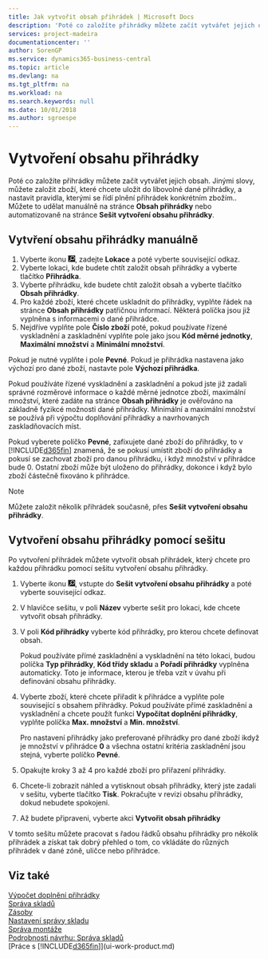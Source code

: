 ```yaml
---
title: Jak vytvořit obsah přihrádek | Microsoft Docs
description: 'Poté co založíte přihrádky můžete začít vytvářet jejich obsah. Jinými slovy, můžete založit zboží, které chcete uložit do libovolné dané přihrádky, a nastavit pravidla, kterými se řídí plnění přihrádek konkrétním zbožím..'
services: project-madeira
documentationcenter: ''
author: SorenGP
ms.service: dynamics365-business-central
ms.topic: article
ms.devlang: na
ms.tgt_pltfrm: na
ms.workload: na
ms.search.keywords: null
ms.date: 10/01/2018
ms.author: sgroespe
---
```

# <a name="create-bin-contents"></a>Vytvoření obsahu přihrádky
Poté co založíte přihrádky můžete začít vytvářet jejich obsah. Jinými slovy, můžete založit zboží, které chcete uložit do libovolné dané přihrádky, a nastavit pravidla, kterými se řídí plnění přihrádek konkrétním zbožím.. Můžete to udělat manuálně na stránce **Obsah přihrádky** nebo automatizovaně na stránce **Sešit vytvoření obsahu přihrádky**.

## <a name="to-create-bin-content-manually"></a>Vytvření obsahu přihrádky manuálně  
1.  Vyberte ikonu ![Žárovky, která otevře funkci Řekněte mi](media/ui-search/search_small.png "Řekněte mi, co chcete dělat"), zadejte **Lokace** a poté vyberte související odkaz.  
2.  Vyberte lokaci, kde budete chtít založit obsah přihrádky a vyberte tlačítko **Přihrádka**.  
3.  Vyberte přihrádku, kde budete chtít založit obsah a vyberte tlačítko **Obsah přihrádky**.  
4.  Pro každé zboží, které chcete uskladnit do přihrádky, vyplňte řádek na stránce  **Obsah přihrádky** patřičnou informací. Některá políčka jsou již vyplněna s informacemi o dané přihrádce.  
5.  Nejdříve vyplňte pole **Číslo zboží** poté, pokud používate řízené vyskladnění a zaskladnění vyplňte pole jako jsou **Kód měrné jednotky**, **Maximální množství** a **Minimální množství**.  

Pokud je nutné vyplňte i pole **Pevné**. Pokud je přihrádka nastavena jako výchozí pro dané zboží, nastavte pole **Výchozí přihrádka**.  

Pokud používáte řízené vyskladnění a zaskladnění a pokud jste již zadali správné rozměrové informace o každé měrné jednotce zboží, maximální množství, které zadáte na stránce **Obsah přihrádky** je ověřováno na základně fyzikcé možnosti dané přihrádky. Minimální a maximální množství se používá při výpočtu doplňování přihrádky a navrhovaných zaskladňovacích míst.  

Pokud vyberete políčko **Pevné**, zafixujete dané zboží do přihrádky, to v [!INCLUDE[d365fin](includes/d365fin_md.md)] znamená, že se pokusí umístit zboží do přihrádky a pokusí se zachovat zboží pro danou přihrádku, i když množství v přihrádce bude 0. Ostatní zboží může být uloženo do přihrádky, dokonce i když bylo zboží částečně fixováno k přihrádce.  

> [!NOTE]  
>  Můžete založit několik přihrádek současně, přes **Sešit vytvoření obsahu přihrádky**.  

## <a name="to-create-bin-content-with-a-worksheet"></a>Vytvoření obsahu přihrádky pomocí sešitu  
Po vytvoření přihrádek můžete vytvořit obsah přihrádek, který chcete pro každou přihrádku pomocí sešitu vytvoření obsahu přihrádky.

1.  Vyberte ikonu ![Žárovka, která otevře funkci Řeknete mi](media/ui-search/search_small.png "Řekněte mi, co chcete dělat"), vstupte do **Sešit vytvoření obsahu přihrádky** a poté vyberte související odkaz.  
2.  V hlavičce sešitu, v poli **Název** vyberte sešit pro lokaci, kde chcete vytvořit obsah přihrádky.  
3.  V poli **Kód přihrádky** vyberte kód přihrádky, pro kterou chcete definovat obsah.   

    Pokud používáte přímé zaskladnění a vyskladnění na této lokaci, budou políčka **Typ přihrádky**, **Kód třídy skladu** a **Pořadí přihrádky** vyplněna automaticky. Toto je informace, kterou je třeba vzít v úvahu při definování obsahu přihrádky.  
4.  Vyberte zboží, které chcete přiřadit k přihrádce a vyplňte pole související s obsahem přihrádky. Pokud používáte přímé zaskladnění a vyskladnění a chcete použít funkci **Vypočítat doplnění přihrádky**, vyplňte políčka **Max. množství** a **Min. množství**.  

    Pro nastavení přihrádky jako preferované přihrádky pro dané zboží ikdyž je množství v přihrádce **0** a všechna ostatní kritéria zaskladnění jsou stejná, vyberte políčko **Pevné**.  
5.  Opakujte kroky 3 až 4 pro každé zboží pro přiřazení přihrádky.  
6.  Chcete-li zobrazit náhled a vytisknout obsah přihrádky, který jste zadali v sešitu, vyberte tlačítko **Tisk**. Pokračujte v revizi obsahu přihrádky, dokud nebudete spokojeni.  
7.  Až budete připraveni, vyberte akci **Vytvořit obsah přihrádky**  

V tomto sešitu můžete pracovat s řadou řádků obsahu přihrádky pro několik přihrádek a získat tak dobrý přehled o tom, co vkládáte do různých přihrádek v dané zóně, uličce nebo přihrádce.  

## <a name="see-also"></a>Viz také
[Výpočet doplnění přihrádky](warehouse-how-to-calculate-bin-replenishment.md)    
[Správa skladů](warehouse-manage-warehouse.md)  
[Zásoby](inventory-manage-inventory.md)  
[Nastavení správy skladu](warehouse-setup-warehouse.md)     
[Správa montáže](assembly-assemble-items.md)    
[Podrobnosti návrhu: Správa skladů](design-details-warehouse-management.md)  
[Práce s [!INCLUDE[d365fin](includes/d365fin_md.md)]](ui-work-product.md)
